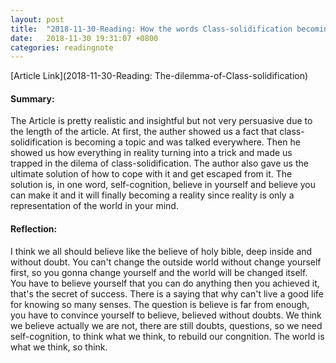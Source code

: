 ```yaml
---
layout: post
title:  "2018-11-30-Reading: How the words Class-solidification becoming popular"
date:   2018-11-30 19:31:07 +0800
categories: readingnote
---
```


[Article Link](2018-11-30-Reading: The-dilemma-of-Class-solidification)

#### Summary:
The Article is pretty realistic and insightful but not very persuasive due to the length of the article. At first, the auther showed us a fact that class-solidification is becoming a topic and was talked everywhere. Then he showed us how everything in reality turning into a trick and made us trapped in the dilema of class-solidification. The author also gave us the ultimate solution of how to cope with it and get escaped from it. The solution is, in one word, self-cognition, believe in yourself and believe you can make it and it will finally becoming a reality since reality is only a representation of the world in your mind.


#### Reflection:
I think we all should believe like the believe of holy bible, deep inside and without doubt. You can't change the outside world without change yourself first, so you gonna change yourself and the world will be changed itself. You have to believe yourself that you can do anything then you achieved it, that's the secret of success. There is a saying that why can't live a good life for knowing so many senses. The question is believe is far from enough, you have to convince yourself to believe, believed without doubts. We think we believe actually we are not, there are still doubts, questions, so we need self-cognition, to think what we think, to rebuild our congnition. 
The world is what we think, so think.